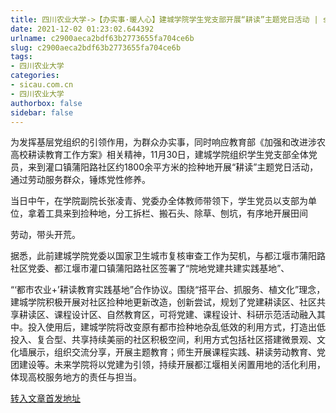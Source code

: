 ```yaml
---
title: 四川农业大学->【办实事·暖人心】建城学院学生党支部开展“耕读”主题党日活动 | sicau.com.cn
date: 2021-12-02 01:23:02.644392
urlname: c2900aeca2bdf63b2773655fa704ce6b
slug: c2900aeca2bdf63b2773655fa704ce6b
tags: 
- 四川农业大学
categories:
- sicau.com.cn
- 四川农业大学
authorbox: false
sidebar: false
---
```

为发挥基层党组织的引领作用，为群众办实事，同时响应教育部《加强和改进涉农高校耕读教育工作方案》相关精神，11月30日，建城学院组织学生党支部全体党员，来到灌口镇蒲阳路社区约1800余平方米的捡种地开展“耕读”主题党日活动，通过劳动服务群众，锤炼党性修养。  

当日中午，在学院副院长张凌青、党委办全体教师带领下，学生党员以支部为单位，拿着工具来到捡种地，分工拆栏、搬石头、除草、刨坑，有序地开展田间
<!--more-->
劳动，带头开荒。

据悉，此前建城学院党委以国家卫生城市复核审查工作为契机，与都江堰市蒲阳路社区党委、都江堰市灌口镇蒲阳路社区签署了“院地党建共建实践基地”、

“‘都市农业+’耕读教育实践基地”合作协议。围绕“搭平台、抓服务、植文化”理念，建城学院积极开展对社区捡种地更新改造，创新尝试，规划了党建耕读区、社区共享耕读区、课程设计区、自然教育区，可将党建、课程设计、科研示范活动融入其中。投入使用后，建城学院将改变原有都市捡种地杂乱低效的利用方式，打造出低投入、复合型、共享持续美丽的社区积极空间，利用方式包括社区搭建微景观、文化墙展示，组织交流分享，开展主题教育；师生开展课程实践、耕读劳动教育、党团建设等。未来学院将以党建为引领，持续开展都江堰相关闲置用地的活化利用，体现高校服务地方的责任与担当。



[转入文章首发地址](https://news.sicau.edu.cn/info/1078/65765.htm)